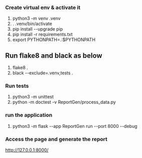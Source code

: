### Create virtual env & activate it
1. python3 -m venv .venv 
1. . .venv/bin/activate
1. pip install --upgrade pip
1. pip install -r requirements.txt
1. export PYTHONPATH=.:$PYTHONPATH
## Run flake8 and black as below
1. flake8 .
1. black --exclude=.venv,tests .

### Run tests
1. python3 -m unittest
1. python -m doctest -v ReportGen/process_data.py 


### run the application 
1. python3 -m flask --app ReportGen run --port 8000 --debug

### Access the page and generate the report
http://127.0.0.1:8000/
